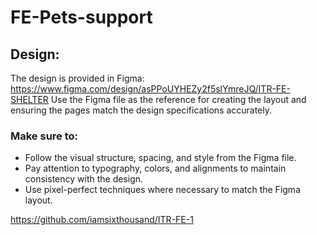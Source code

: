 # FE-Pets-support


## Design: 
The design is provided in Figma: https://www.figma.com/design/asPPoUYHEZy2f5slYmreJQ/ITR-FE-SHELTER
Use the Figma file as the reference for creating the layout and ensuring the pages match the design specifications accurately.

### Make sure to:
* Follow the visual structure, spacing, and style from the Figma file.
* Pay attention to typography, colors, and alignments to maintain consistency with the design.
* Use pixel-perfect techniques where necessary to match the Figma layout.

https://github.com/iamsixthousand/ITR-FE-1
